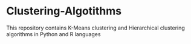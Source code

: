 # Clustering-Algotithms
This repository contains K-Means clustering and Hierarchical clustering algorithms in Python and R languages
